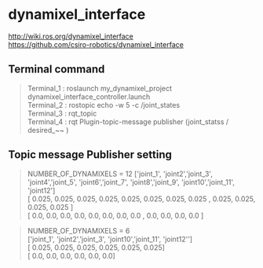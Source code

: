 # dynamixel_interface
http://wiki.ros.org/dynamixel_interface    
https://github.com/csiro-robotics/dynamixel_interface    


##  Terminal command
> Terminal_1 :   roslaunch my_dynamixel_project dynamixel_interface_controller.launch     
  Terminal_2 :   rostopic echo -w 5 -c /joint_states  
  Terminal_3 :   rqt_topic  
  Terminal_4 :   rqt Plugin-topic-message publisher (joint_statss / desired_~~ )  

## Topic message Publisher setting  
>NUMBER_OF_DYNAMIXELS = 12
['joint_1', 'joint2','joint_3', 'joint4','joint_5', 'joint6','joint_7', 'joint8','joint_9', 'joint10','joint_11', 'joint12']  
[ 0.025, 0.025, 0.025, 0.025, 0.025, 0.025, 0.025, 0.025 , 0.025, 0.025, 0.025, 0.025 ]  
[ 0.0, 0.0, 0.0, 0.0, 0.0, 0.0, 0.0, 0.0 , 0.0, 0.0, 0.0, 0.0 ]  



>NUMBER_OF_DYNAMIXELS = 6  
['joint_1', 'joint2','joint_3', 'joint10','joint_11', 'joint12'']  
[ 0.025, 0.025, 0.025, 0.025, 0.025, 0.025]  
[ 0.0, 0.0, 0.0, 0.0, 0.0, 0.0]  




